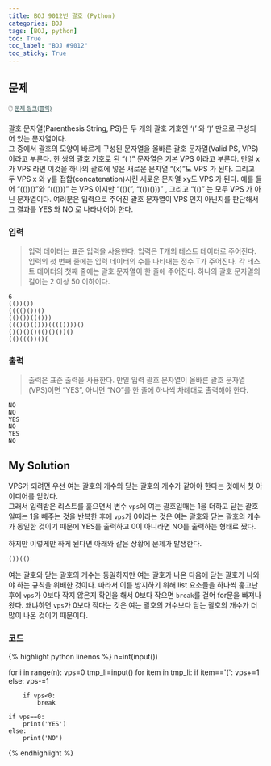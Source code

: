 ```yaml
---
title: BOJ 9012번 괄호 (Python)
categories: BOJ
tags: [BOJ, python]
toc: True
toc_label: "BOJ #9012"
toc_sticky: True
---
```


## 문제
<span style="font-size:0.9em">:computer_mouse:
<a href='https://www.acmicpc.net/problem/9012' target='_blank' style="color: #2F4F4F; font-size:0.9em">
  문제 링크(클릭)
</a>
</span><br><br>
괄호 문자열(Parenthesis String, PS)은 두 개의 괄호 기호인 ‘(’ 와 ‘)’ 만으로 구성되어 있는 문자열이다. <br>
그 중에서 괄호의 모양이 바르게 구성된 문자열을 올바른 괄호 문자열(Valid PS, VPS)이라고 부른다. 한 쌍의 괄호 기호로 된 “( )” 문자열은 기본 VPS 이라고 부른다. 만일 x 가 VPS 라면 이것을 하나의 괄호에 넣은 새로운 문자열 “(x)”도 VPS 가 된다. 그리고 두 VPS x 와 y를 접합(concatenation)시킨 새로운 문자열 xy도 VPS 가 된다. 예를 들어 “(())()”와 “((()))” 는 VPS 이지만 “(()(”, “(())()))” , 그리고 “(()” 는 모두 VPS 가 아닌 문자열이다.
여러분은 입력으로 주어진 괄호 문자열이 VPS 인지 아닌지를 판단해서 그 결과를 YES 와 NO 로 나타내어야 한다. 

### 입력
> 입력 데이터는 표준 입력을 사용한다. 입력은 T개의 테스트 데이터로 주어진다. <br>입력의 첫 번째 줄에는 입력 데이터의 수를 나타내는 정수 T가 주어진다. 각 테스트 데이터의 첫째 줄에는 괄호 문자열이 한 줄에 주어진다. 하나의 괄호 문자열의 길이는 2 이상 50 이하이다. 

    6
    (())())
    (((()())()
    (()())((()))
    ((()()(()))(((())))()
    ()()()()(()()())()
    (()((())()(

### 출력
> 출력은 표준 출력을 사용한다. 만일 입력 괄호 문자열이 올바른 괄호 문자열(VPS)이면 “YES”, 아니면 “NO”를 한 줄에 하나씩 차례대로 출력해야 한다. 

    NO
    NO
    YES
    NO
    YES
    NO

## My Solution
VPS가 되려면 우선 여는 괄호의 개수와 닫는 괄호의 개수가 같아야 한다는 것에서 첫 아이디어를 얻었다.<br>
그래서 입력받은 리스트를 훑으면서 변수 `vps`에 여는 괄호일때는 1을 더하고 닫는 괄호일때는 1을 빼주는 것을 반복한 후에 `vps`가 0이라는 것은 여는 괄호와 닫는 괄호의 개수가 동일한 것이기 때문에 YES를 출력하고 0이 아니라면 NO를 출력하는 형태로 짰다.

하지만 이렇게만 하게 된다면 아래와 같은 상황에 문제가 발생한다. 
```
())(()
```
여는 괄호와 닫는 괄호의 개수는 동일하지만 여는 괄호가 나온 다음에 닫는 괄호가 나와야 하는 규칙을 위배한 것이다. 따라서 이를 방지하기 위해 list 요소들을 하나씩 훑고난 후에 `vps`가 0보다 작지 않은지 확인을 해서 0보다 작으면 `break`를 걸어 for문을 빠져나왔다. 왜냐하면 `vps`가 0보다 작다는 것은 여는 괄호의 개수보다 닫는 괄호의 개수가 더 많이 나온 것이기 때문이다.

### 코드
{% highlight python linenos %}
n=int(input())

for i in range(n):
    vps=0
    tmp_li=input()
    for item in tmp_li:
        if item=='(':
            vps+=1
        else:
            vps-=1

        if vps<0:
            break

    if vps==0:
        print('YES')
    else:
        print('NO')
{% endhighlight %}
